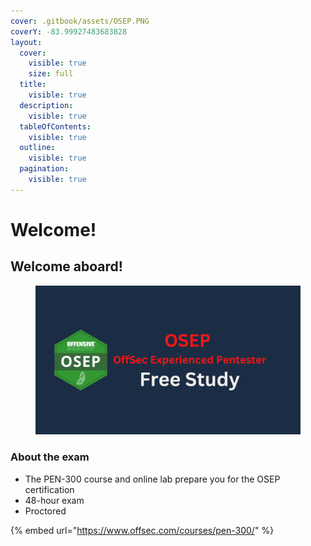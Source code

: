 ```yaml
---
cover: .gitbook/assets/OSEP.PNG
coverY: -83.99927483683828
layout:
  cover:
    visible: true
    size: full
  title:
    visible: true
  description:
    visible: true
  tableOfContents:
    visible: true
  outline:
    visible: true
  pagination:
    visible: true
---
```


# Welcome!

## Welcome aboard!

<figure><img src=".gitbook/assets/OSEP OffSec Experienced Pentester.png" alt=""><figcaption></figcaption></figure>

### About the exam

* The PEN-300 course and online lab prepare you for the OSEP certification
* 48-hour exam
* Proctored

{% embed url="https://www.offsec.com/courses/pen-300/" %}
